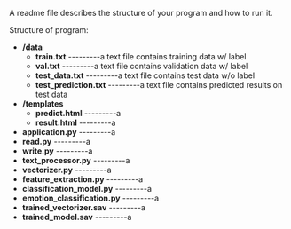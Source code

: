  A readme file describes the structure of your program and how to run it.
 
Structure of program:
 - **/data**
   - **train.txt**                               ---------a text file contains training data w/ label
   - **val.txt**                                 ---------a text file contains validation data w/ label
   - **test_data.txt**                           ---------a text file contains test data w/o label
   - **test_prediction.txt**                     ---------a text file contains predicted results on test data
 - **/templates**
   - **predict.html**                            ---------a     
   - **result.html**                             ---------a
 - **application.py**                            ---------a
 - **read.py**                                   ---------a
 - **write.py**                                  ---------a
 - **text_processor.py**                         ---------a
 - **vectorizer.py**                             ---------a
 - **feature_extraction.py**                     ---------a
 - **classification_model.py**                   ---------a
 - **emotion_classification.py**                 ---------a
 - **trained_vectorizer.sav**                    ---------a
 - **trained_model.sav**                         ---------a

